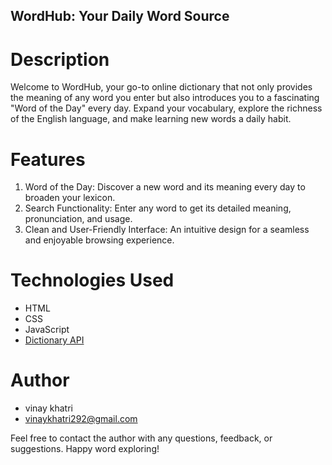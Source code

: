 ## WordHub: Your Daily Word Source
# Description
Welcome to WordHub, your go-to online dictionary that not only provides the meaning of any word you enter but also introduces you to a fascinating "Word of the Day" every day. Expand your vocabulary, explore the richness of the English language, and make learning new words a daily habit.

# Features
1. Word of the Day: Discover a new word and its meaning every day to broaden your lexicon.
2. Search Functionality: Enter any word to get its detailed meaning, pronunciation, and usage.
3. Clean and User-Friendly Interface: An intuitive design for a seamless and enjoyable browsing experience.

# Technologies Used
- HTML
- CSS
- JavaScript
- [Dictionary API](https://api.dictionaryapi.dev/api/v2/entries/en/digital)

# Author
- vinay khatri
- vinaykhatri292@gmail.com

Feel free to contact the author with any questions, feedback, or suggestions. Happy word exploring!